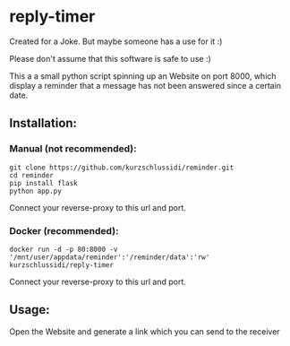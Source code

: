 # reply-timer

Created for a Joke. But maybe someone has a use for it :)

Please don't assume that this software is safe to use :)

This a a small python script spinning up an Website on port 8000, which display a reminder that a message has not been answered since a certain date.

## Installation:

### Manual (not recommended):

    git clone https://github.com/kurzschlussidi/reminder.git
    cd reminder
    pip install flask
    python app.py

Connect your reverse-proxy to this url and port.

### Docker (recommended):

    docker run -d -p 80:8000 -v '/mnt/user/appdata/reminder':'/reminder/data':'rw' kurzschlussidi/reply-timer

Connect your reverse-proxy to this url and port.

## Usage:

Open the Website and generate a link which you can send to the receiver
    
